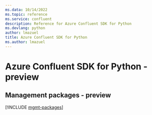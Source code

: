 ```yaml
---
ms.data: 10/14/2022
ms.topic: reference
ms.service: confluent
description: Reference for Azure Confluent SDK for Python
ms.devlang: python
author: lmazuel
title: Azure Confluent SDK for Python
ms.author: lmazuel
---
```

# Azure Confluent SDK for Python - preview

## Management packages - preview
[!INCLUDE [mgmt-packages](confluent-mgmt-index.md)]